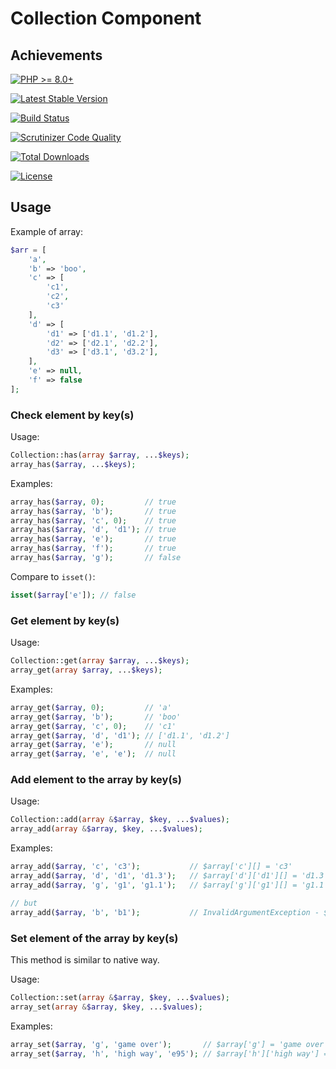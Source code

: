 # Collection Component
## Achievements

[![PHP >= 8.0+](https://img.shields.io/packagist/php-v/bluzphp/collection.svg?style=flat)](https://php.net/)

[![Latest Stable Version](https://img.shields.io/packagist/v/bluzphp/collection.svg?label=version&style=flat)](https://packagist.org/packages/bluzphp/collection)

[![Build Status](https://img.shields.io/scrutinizer/build/g/bluzphp/collection)](https://scrutinizer-ci.com/g/bluzphp/collection/build-status/master)

[![Scrutinizer Code Quality](https://img.shields.io/scrutinizer/g/bluzphp/collection.svg?style=flat)](https://scrutinizer-ci.com/g/bluzphp/collection/)

[![Total Downloads](https://img.shields.io/packagist/dt/bluzphp/collection.svg?style=flat)](https://packagist.org/packages/bluzphp/collection)

[![License](https://img.shields.io/packagist/l/bluzphp/collection.svg?style=flat)](https://packagist.org/packages/bluzphp/collection)

## Usage

Example of array:
```php
$arr = [
    'a', 
    'b' => 'boo',
    'c' => [
        'c1',
        'c2',
        'c3'
    ],
    'd' => [
        'd1' => ['d1.1', 'd1.2'],
        'd2' => ['d2.1', 'd2.2'],
        'd3' => ['d3.1', 'd3.2'],
    ],
    'e' => null,
    'f' => false
];
```

### Check element by key(s) 

Usage:
```php
Collection::has(array $array, ...$keys);
array_has($array, ...$keys);
```

Examples:
```php
array_has($array, 0);         // true 
array_has($array, 'b');       // true
array_has($array, 'c', 0);    // true
array_has($array, 'd', 'd1'); // true
array_has($array, 'e');       // true
array_has($array, 'f');       // true
array_has($array, 'g');       // false
```

Compare to `isset()`:
```php
isset($array['e']); // false
```

### Get element by key(s) 

Usage:
```php
Collection::get(array $array, ...$keys);
array_get(array $array, ...$keys);
```

Examples:
```php
array_get($array, 0);         // 'a' 
array_get($array, 'b');       // 'boo'
array_get($array, 'c', 0);    // 'c1'
array_get($array, 'd', 'd1'); // ['d1.1', 'd1.2']
array_get($array, 'e');       // null
array_get($array, 'e', 'e');  // null
```

### Add element to the array by key(s) 

Usage:
```php
Collection::add(array &$array, $key, ...$values);
array_add(array &$array, $key, ...$values);
```

Examples:
```php
array_add($array, 'c', 'c3');           // $array['c'][] = 'c3'
array_add($array, 'd', 'd1', 'd1.3');   // $array['d']['d1'][] = 'd1.3'
array_add($array, 'g', 'g1', 'g1.1');   // $array['g']['g1'][] = 'g1.1'

// but
array_add($array, 'b', 'b1');           // InvalidArgumentException - $array['b'] is not an array
```

### Set element of the array by key(s)

This method is similar to native way.

Usage:
```php
Collection::set(array &$array, $key, ...$values);
array_set(array &$array, $key, ...$values);
```

Examples:
```php
array_set($array, 'g', 'game over');       // $array['g'] = 'game over';
array_set($array, 'h', 'high way', 'e95'); // $array['h']['high way'] = 'e95';
```
